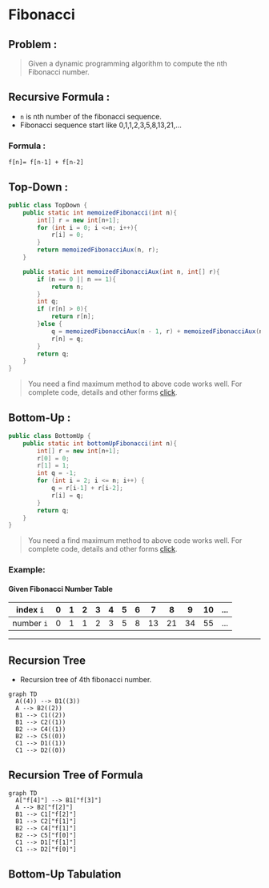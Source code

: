 # Fibonacci
## Problem :
>Given a dynamic programming algorithm to compute the nth Fibonacci number.
## Recursive Formula :
- `n` is nth number of the fibonacci sequence.
- Fibonacci sequence start like 0,1,1,2,3,5,8,13,21,...

### Formula :

`f[n]= f[n-1] + f[n-2]`

## Top-Down :
```java
public class TopDown {
    public static int memoizedFibonacci(int n){
        int[] r = new int[n+1];
        for (int i = 0; i <=n; i++){
            r[i] = 0;
        }
        return memoizedFibonacciAux(n, r);
    }

    public static int memoizedFibonacciAux(int n, int[] r){
        if (n == 0 || n == 1){
            return n;
        }
        int q;
        if (r[n] > 0){
            return r[n];
        }else {
            q = memoizedFibonacciAux(n - 1, r) + memoizedFibonacciAux(n - 2, r);
            r[n] = q;
        }
        return q;
    }
}
```
> You need a find maximum method to above code works well. For complete code, details and other forms [click](src/dynamicProgarmming/fibonacci/TopDownFibonacci.java).



## Bottom-Up :
```java
public class BottomUp {
    public static int bottomUpFibonacci(int n){
        int[] r = new int[n+1];
        r[0] = 0;
        r[1] = 1;
        int q = -1;
        for (int i = 2; i <= n; i++) {
            q = r[i-1] + r[i-2];
            r[i] = q;
        }
        return q;
    }
}
```
> You need a find maximum method to above code works well. For complete code, details and other forms [click](src/dynamicProgarmming/fibonacci/BottomUpFibonacci.java).

### Example:
 #### Given Fibonacci Number Table
| index `i`  | 0 | 1 | 2 | 3 | 4 | 5 | 6 | 7  | 8  | 9  | 10 | ... |
|------------|---|---|---|---|---|---|---|----|----|----|----|-----|
| number `i` | 0 | 1 | 1 | 2 | 3 | 5 | 8 | 13 | 21 | 34 | 55 | ... |
<!--
- If we have a rod of length, 5 and want to cut up the rod and selling with maximum revenue or cost, we can obtain the cost with recursive formula:

rod with length of 5:

- `r[5]= max(p[i] + r[5-i])` & `1 <= i <= 5`

    - [ ] `i = 1` ==> p[1] + r[4] = 11
    - [x] `i = 2` ==> p[2] + r[3] = 13
    - [x] `i = 3` ==> p[3] + r[2] = 13
    - [ ] `i = 4` ==> p[4] + r[1] = 10
    - [ ] `i = 5` ==> p[5] + r[0] = 10


- `r[4]= max(p[i] + r[4-i])` & `1 <= i <= 4`

    - [ ] `i = 1` ==> p[1] + r[3] = 9
    - [x] `i = 2` ==> p[2] + r[2] = 10
    - [ ] `i = 3` ==> p[3] + r[1] = 9
    - [ ] `i = 4` ==> p[4] + r[0] = 9


- `r[3]= max(p[i] + r[3-i])` & `1 <= i <= 3`

    - [ ] `i = 1` ==> p[1] + r[2] = 6
    - [ ] `i = 2` ==> p[2] + r[1] = 6
    - [x] `i = 3` ==> p[3] + r[0] = 8


- `r[2]= max(p[i] + r[2-i])` & `1 <= i <= 2`

    - [ ] `i = 1` ==> p[1] + r[1] = 2
    - [x] `i = 2` ==> p[2] + r[0] = 5


- `r[1]= max(p[i] + r[1-i])` & `1 <= i <= 1`

    - [x] `i = 1` ==> p[1] + r[0] = 1


- `r[0] = 0` ==> base condition
-->
---
## Recursion Tree

- Recursion tree of 4th fibonacci number.
<!-- 
- parent label `s`
- child label `t`
- an edge from parent to child corresponds to cutting of an initial piece of size `s-t` and remainder of size `t`.
- -->
```mermaid
graph TD
  A((4)) --> B1((3))
  A --> B2((2))
  B1 --> C1((2))
  B1 --> C2((1))
  B2 --> C4((1))
  B2 --> C5((0))
  C1 --> D1((1))
  C1 --> D2((0))
```
## Recursion Tree of Formula

```mermaid
graph TD
  A["f[4]"] --> B1["f[3]"]
  A --> B2["f[2]"]
  B1 --> C1["f[2]"]
  B1 --> C2["f[1]"]
  B2 --> C4["f[1]"]
  B2 --> C5["f[0]"]
  C1 --> D1["f[1]"]
  C1 --> D2["f[0]"]
```

## Bottom-Up Tabulation
<!--
- Each home that has non-negative value shows values of revenue.
- In each column the biggest value is maximum revenue that obtains from rod of length `j`.
- `-` this notion for infinity value or initialize value of arrays or shows that haven't valuable value.


| `i\j` | 0 | 1 | 2 | 3 |  4   |
|:-----:|---|---|---|---|:----:|
|   0   | 0 | - | - | - |  -   |
|   1   | - | 1 | 2 | 6 |  9   |
|   2   | - | - | 5 | 6 |  10  |
|   3   | - | - | - | 8 |  9   |
|   4   | - | - | - | - |  9   |
-->